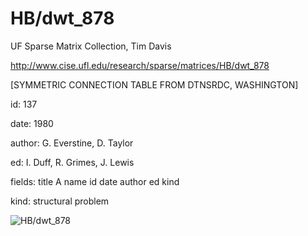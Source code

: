 # HB/dwt_878

 UF Sparse Matrix Collection, Tim Davis

 http://www.cise.ufl.edu/research/sparse/matrices/HB/dwt_878

 [SYMMETRIC CONNECTION TABLE FROM DTNSRDC, WASHINGTON]

 id: 137

 date: 1980

 author: G. Everstine, D. Taylor

 ed: I. Duff, R. Grimes, J. Lewis

 fields: title A name id date author ed kind

 kind: structural problem

![HB/dwt_878](http://yifanhu.net/GALLERY/GRAPHS/GIF_SMALL/HB@dwt_878.gif)
